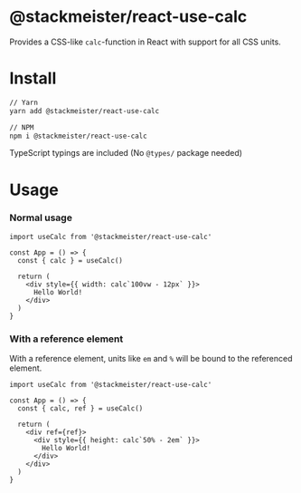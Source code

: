 @stackmeister/react-use-calc
============================

Provides a CSS-like `calc`-function in React with support for all CSS units.

Install
=======

```bash
// Yarn
yarn add @stackmeister/react-use-calc

// NPM
npm i @stackmeister/react-use-calc
```

TypeScript typings are included (No `@types/` package needed)

Usage
=====

### Normal usage

```tsx
import useCalc from '@stackmeister/react-use-calc'

const App = () => {
  const { calc } = useCalc()

  return (
    <div style={{ width: calc`100vw - 12px` }}>
      Hello World!
    </div>
  )
}
```

### With a reference element

With a reference element, units like `em` and `%` will be bound to the referenced element.

```tsx
import useCalc from '@stackmeister/react-use-calc'

const App = () => {
  const { calc, ref } = useCalc()

  return (
    <div ref={ref}>
      <div style={{ height: calc`50% - 2em` }}>
        Hello World!
      </div>
    </div>
  )
}
```
